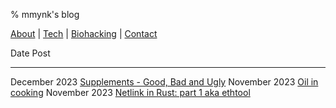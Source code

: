 % mmynk's blog

[About](about.html) |
[Tech](tech/index.html) |
[Biohacking](biohacking/index.html) |
[Contact](mailto:mohit(at)this-website-url)

Date                            Post
-----------------               -----------------
December 2023                   [Supplements - Good, Bad and Ugly](biohacking/supplements.html)
November 2023                   [Oil in cooking](biohacking/oil.html)
November 2023                   [Netlink in Rust: part 1 aka ethtool](tech/netlink.html)
